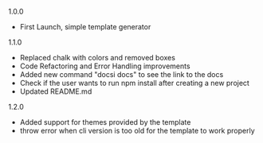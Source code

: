 1.0.0
- First Launch, simple template generator

1.1.0
- Replaced chalk with colors and removed boxes
- Code Refactoring and Error Handling improvements
- Added new command "docsi docs" to see the link to the docs
- Check if the user wants to run npm install after creating a new project
- Updated README.md

1.2.0
- Added support for themes provided by the template
- throw error when cli version is too old for the template to work properly
